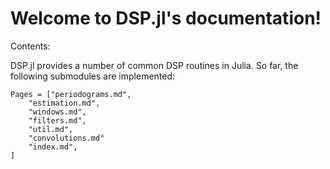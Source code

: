 # Welcome to DSP.jl's documentation!

Contents:

DSP.jl provides a number of common DSP routines in Julia. So far, the following submodules are implemented:

```@contents
Pages = ["periodograms.md",
    "estimation.md",
    "windows.md",
    "filters.md",
    "util.md",
    "convolutions.md"
    "index.md",
]
```
